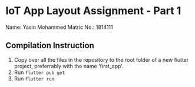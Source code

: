 # IoT App Layout Assignment - Part 1
Name: Yasin Mohammed
Matric No.: 1814111

## Compilation Instruction
1. Copy over all the files in the repository to the root folder of a new flutter project, preferrably with the name 'first_app'.
2. Run `flutter pub get`
3. Run `flutter run`
